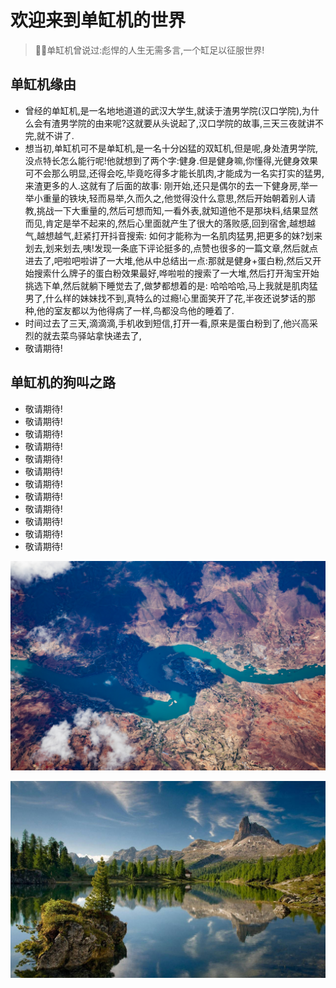 # 欢迎来到单缸机的世界
> 🐱‍🏍单缸机曾说过:彪悍的人生无需多言,一个缸足以征服世界!

## 单缸机缘由
- 曾经的单缸机,是一名地地道道的武汉大学生,就读于渣男学院(汉口学院),为什么会有渣男学院的由来呢?这就要从头说起了,汉口学院的故事,三天三夜就讲不完,就不讲了.
- 想当初,单缸机可不是单缸机,是一名十分凶猛的双缸机,但是呢,身处渣男学院,没点特长怎么能行呢!他就想到了两个字:健身.但是健身嘛,你懂得,光健身效果可不会那么明显,还得会吃,毕竟吃得多才能长肌肉,才能成为一名实打实的猛男,来渣更多的人.这就有了后面的故事: 刚开始,还只是偶尔的去一下健身房,举一举小重量的铁块,轻而易举,久而久之,他觉得没什么意思,然后开始朝着别人请教,挑战一下大重量的,然后可想而知,一看外表,就知道他不是那块料,结果显然而见,肯定是举不起来的,然后心里面就产生了很大的落败感,回到宿舍,越想越气,越想越气,赶紧打开抖音搜索: 如何才能称为一名肌肉猛男,把更多的妹?划来划去,划来划去,咦!发现一条底下评论挺多的,点赞也很多的一篇文章,然后就点进去了,吧啦吧啦讲了一大堆,他从中总结出一点:那就是健身+蛋白粉,然后又开始搜索什么牌子的蛋白粉效果最好,哗啦啦的搜索了一大堆,然后打开淘宝开始挑选下单,然后就躺下睡觉去了,做梦都想着的是: 哈哈哈哈,马上我就是肌肉猛男了,什么样的妹妹找不到,真特么的过瘾!心里面笑开了花,半夜还说梦话的那种,他的室友都以为他得病了一样,鸟都没鸟他的睡着了.
- 时间过去了三天,滴滴滴,手机收到短信,打开一看,原来是蛋白粉到了,他兴高采烈的就去菜鸟驿站拿快递去了,
- 敬请期待!

## 单缸机的狗叫之路
- 敬请期待!
- 敬请期待!
- 敬请期待!
- 敬请期待!
- 敬请期待!
- 敬请期待!
- 敬请期待!
- 敬请期待!
- 敬请期待!
- 敬请期待!
- 敬请期待!
- 敬请期待!

![1.jpeg](images/1.jpeg)

![2.png](images/2.png)

